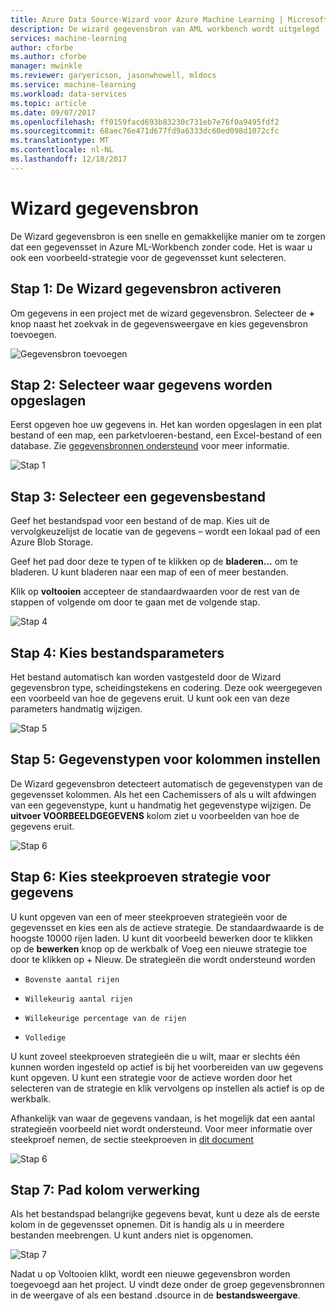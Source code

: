 ```yaml
---
title: Azure Data Source-Wizard voor Azure Machine Learning | Microsoft Docs
description: De wizard gegevensbron van AML workbench wordt uitgelegd
services: machine-learning
author: cforbe
ms.author: cforbe
manager: mwinkle
ms.reviewer: garyericson, jasonwhowell, mldocs
ms.service: machine-learning
ms.workload: data-services
ms.topic: article
ms.date: 09/07/2017
ms.openlocfilehash: ff0159facd693b83230c731eb7e76f0a9495fdf2
ms.sourcegitcommit: 68aec76e471d677fd9a6333dc60ed098d1072cfc
ms.translationtype: MT
ms.contentlocale: nl-NL
ms.lasthandoff: 12/18/2017
---
```

# <a name="data-source-wizard"></a>Wizard gegevensbron #

De Wizard gegevensbron is een snelle en gemakkelijke manier om te zorgen dat een gegevensset in Azure ML-Workbench zonder code. Het is waar u ook een voorbeeld-strategie voor de gegevensset kunt selecteren. 

## <a name="step-1-trigger-the-data-source-wizard"></a>Stap 1: De Wizard gegevensbron activeren ## 

Om gegevens in een project met de wizard gegevensbron. Selecteer de  **+**  knop naast het zoekvak in de gegevensweergave en kies gegevensbron toevoegen. 

![Gegevensbron toevoegen](media/data-source-wizard/add-data-source.png)

## <a name="step-2-select-where-data-is-stored"></a>Stap 2: Selecteer waar gegevens worden opgeslagen ##
Eerst opgeven hoe uw gegevens in. Het kan worden opgeslagen in een plat bestand of een map, een parketvloeren-bestand, een Excel-bestand of een database. Zie [gegevensbronnen ondersteund](data-prep-appendix2-supported-data-sources.md) voor meer informatie.

![Stap 1](media/data-source-wizard/step1.png)

## <a name="step-3-select-data-file"></a>Stap 3: Selecteer een gegevensbestand ##
Geef het bestandspad voor een bestand of de map. Kies uit de vervolgkeuzelijst de locatie van de gegevens – wordt een lokaal pad of een Azure Blob Storage. 

Geef het pad door deze te typen of te klikken op de **bladeren...** om te bladeren. U kunt bladeren naar een map of een of meer bestanden.

Klik op **voltooien** accepteer de standaardwaarden voor de rest van de stappen of volgende om door te gaan met de volgende stap.


![Stap 4](media/data-source-wizard/step2.png)

## <a name="step-4-choose-file-parameters"></a>Stap 4: Kies bestandsparameters ##

Het bestand automatisch kan worden vastgesteld door de Wizard gegevensbron type, scheidingstekens en codering. Deze ook weergegeven een voorbeeld van hoe de gegevens eruit. U kunt ook een van deze parameters handmatig wijzigen. 

![Stap 5](media/data-source-wizard/step3.png)

## <a name="step-5-set-data-types-for-columns"></a>Stap 5: Gegevenstypen voor kolommen instellen ##

De Wizard gegevensbron detecteert automatisch de gegevenstypen van de gegevensset kolommen. Als het een Cachemissers of als u wilt afdwingen van een gegevenstype, kunt u handmatig het gegevenstype wijzigen. De **uitvoer VOORBEELDGEGEVENS** kolom ziet u voorbeelden van hoe de gegevens eruit.

![Stap 6](media/data-source-wizard/step4.png)

## <a name="step-6-choose-sampling-strategy-for-data"></a>Stap 6: Kies steekproeven strategie voor gegevens ##

U kunt opgeven van een of meer steekproeven strategieën voor de gegevensset en kies een als de actieve strategie. De standaardwaarde is de hoogste 10000 rijen laden. U kunt dit voorbeeld bewerken door te klikken op de **bewerken** knop op de werkbalk of Voeg een nieuwe strategie toe door te klikken op + Nieuw. De strategieën die wordt ondersteund worden

-     Bovenste aantal rijen
-     Willekeurig aantal rijen
-     Willekeurige percentage van de rijen
-     Volledige

U kunt zoveel steekproeven strategieën die u wilt, maar er slechts één kunnen worden ingesteld op actief is bij het voorbereiden van uw gegevens kunt opgeven. U kunt een strategie voor de actieve worden door het selecteren van de strategie en klik vervolgens op instellen als actief is op de werkbalk.

Afhankelijk van waar de gegevens vandaan, is het mogelijk dat een aantal strategieën voorbeeld niet wordt ondersteund. Voor meer informatie over steekproef nemen, de sectie steekproeven in [dit document](data-prep-user-guide.md) 

![Stap 6](media/data-source-wizard/step5.png)

## <a name="step-7-path-column-handling"></a>Stap 7: Pad kolom verwerking ##

Als het bestandspad belangrijke gegevens bevat, kunt u deze als de eerste kolom in de gegevensset opnemen. Dit is handig als u in meerdere bestanden meebrengen. U kunt anders niet is opgenomen.

![Stap 7](media/data-source-wizard/step6.png)

Nadat u op Voltooien klikt, wordt een nieuwe gegevensbron worden toegevoegd aan het project. U vindt deze onder de groep gegevensbronnen in de weergave of als een bestand .dsource in de **bestandsweergave**.
